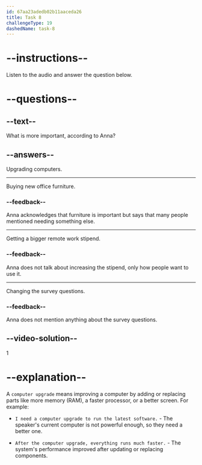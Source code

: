 ```yaml
---
id: 67aa23adedb02b11aaceda26
title: Task 8
challengeType: 19
dashedName: task-8
---
```


<!-- (Audio) Anna: While furniture is important, many people mentioned that their computers need upgrades. -->

# --instructions--

Listen to the audio and answer the question below.

# --questions--

## --text--

What is more important, according to Anna?

## --answers--

Upgrading computers.

---

Buying new office furniture.

### --feedback--

Anna acknowledges that furniture is important but says that many people mentioned needing something else.

---

Getting a bigger remote work stipend.

### --feedback--

Anna does not talk about increasing the stipend, only how people want to use it.

---

Changing the survey questions.

### --feedback--

Anna does not mention anything about the survey questions.

## --video-solution--

1

# --explanation--

A `computer upgrade` means improving a computer by adding or replacing parts like more memory (RAM), a faster processor, or a better screen. For example:

- `I need a computer upgrade to run the latest software.` - The speaker's current computer is not powerful enough, so they need a better one.

- `After the computer upgrade, everything runs much faster.` -  The system's performance improved after updating or replacing components.
